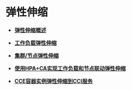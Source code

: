 # 弹性伸缩<a name="cce_01_0207"></a>

-   **[弹性伸缩概述](弹性伸缩概述.md)**  

-   **[工作负载弹性伸缩](工作负载弹性伸缩-27.md)**  

-   **[集群/节点弹性伸缩](集群-节点弹性伸缩.md)**  

-   **[使用HPA+CA实现工作负载和节点联动弹性伸缩](使用HPA+CA实现工作负载和节点联动弹性伸缩.md)**  

-   **[CCE容器实例弹性伸缩到CCI服务](CCE容器实例弹性伸缩到CCI服务.md)**  


